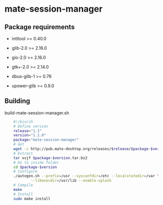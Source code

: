 # mate-session-manager

## Package requirements

  * intltool >= 0.40.0

  * glib-2.0 >= 2.16.0

  * gio-2.0 >= 2.16.0

  * gtk+-2.0 >= 2.14.0

  * dbus-glib-1 >= 0.76

  * upower-glib >= 0.9.0

## Building

build-mate-session-manager.sh

```bash
    #!/bin/sh
    # Define version
    release="1.1"
    version="1.1.0"
    package="mate-session-manager"
    # Get
    wget -c http://pub.mate-desktop.org/releases/$release/$package-$version.tar.bz2
    # Extract
    tar xvjf $package-$version.tar.bz2
    # Go to inside folder
    cd $package-$version
    # Configure
    ./autogen.sh --prefix=/usr --sysconfdir=/etc --localstatedir=/var \
            --libexecdir=/usr/lib --enable-splash
    # Compile
    make
    # Install
    sudo make install
```
